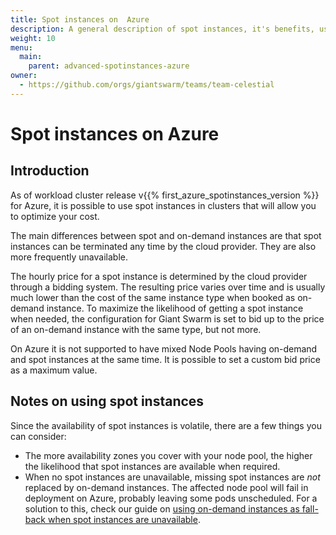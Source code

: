 ```yaml
---
title: Spot instances on  Azure
description: A general description of spot instances, it's benefits, usage and differences from on-demand instance types.
weight: 10
menu:
  main:
    parent: advanced-spotinstances-azure
owner:
  - https://github.com/orgs/giantswarm/teams/team-celestial
---
```


# Spot instances on Azure

## Introduction

As of workload cluster release v{{% first_azure_spotinstances_version %}} for Azure, it is possible to use spot instances in clusters that will allow you to optimize your cost.

The main differences between spot and on-demand instances are that spot instances can be terminated any time by the cloud provider. They are also more frequently unavailable.

The hourly price for a spot instance is determined by the cloud provider through a bidding system. The resulting price varies over time and is usually much lower than the cost of the same instance type when booked as on-demand instance. To maximize the likelihood of getting a spot instance when needed, the configuration for Giant Swarm is set to bid up to the price of an on-demand instance with the same type, but not more.

On Azure it is not supported to have mixed Node Pools having on-demand and spot instances at the same time. It is possible to set a custom bid price as a maximum value.

## Notes on using spot instances

Since the availability of spot instances is volatile, there are a few things you can consider:

- The more availability zones you cover with your node pool, the higher the likelihood that spot instances are available when required.
- When no spot instances are unavailable, missing spot instances are _not_ replaced by on-demand instances. The affected node pool will fail in deployment on Azure, probably leaving some pods unscheduled. For a solution to this, check our guide on [using on-demand instances as fall-back when spot instances are unavailable](/guides/spot-instances-with-on-demand-fallback/).
